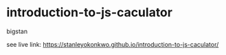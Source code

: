 # introduction-to-js-caculator
bigstan

see live link:
https://stanleyokonkwo.github.io/introduction-to-js-caculator/
